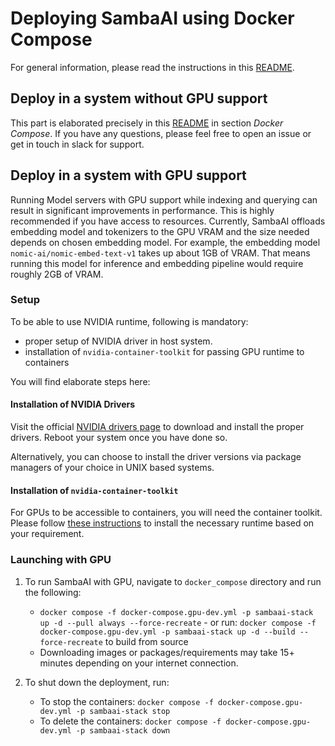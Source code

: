 <!-- ONYX_METADATA={"link": "https://github.com/sambaai-dot-app/sambaai/blob/main/deployment/docker_compose/README.md"} -->

# Deploying SambaAI using Docker Compose

For general information, please read the instructions in this [README](https://github.com/sambaai-dot-app/sambaai/blob/main/deployment/README.md).

## Deploy in a system without GPU support

This part is elaborated precisely in this [README](https://github.com/sambaai-dot-app/sambaai/blob/main/deployment/README.md) in section _Docker Compose_. If you have any questions, please feel free to open an issue or get in touch in slack for support.

## Deploy in a system with GPU support

Running Model servers with GPU support while indexing and querying can result in significant improvements in performance. This is highly recommended if you have access to resources. Currently, SambaAI offloads embedding model and tokenizers to the GPU VRAM and the size needed depends on chosen embedding model. For example, the embedding model `nomic-ai/nomic-embed-text-v1` takes up about 1GB of VRAM. That means running this model for inference and embedding pipeline would require roughly 2GB of VRAM.

### Setup

To be able to use NVIDIA runtime, following is mandatory:

- proper setup of NVIDIA driver in host system.
- installation of `nvidia-container-toolkit` for passing GPU runtime to containers

You will find elaborate steps here:

#### Installation of NVIDIA Drivers

Visit the official [NVIDIA drivers page](https://www.nvidia.com/Download/index.aspx) to download and install the proper drivers. Reboot your system once you have done so.

Alternatively, you can choose to install the driver versions via package managers of your choice in UNIX based systems.

#### Installation of `nvidia-container-toolkit`

For GPUs to be accessible to containers, you will need the container toolkit. Please follow [these instructions](https://docs.nvidia.com/datacenter/cloud-native/container-toolkit/latest/install-guide.html) to install the necessary runtime based on your requirement.

### Launching with GPU

1. To run SambaAI with GPU, navigate to `docker_compose` directory and run the following:

   - `docker compose -f docker-compose.gpu-dev.yml -p sambaai-stack up -d --pull always --force-recreate` - or run: `docker compose -f docker-compose.gpu-dev.yml -p sambaai-stack up -d --build --force-recreate`
     to build from source
   - Downloading images or packages/requirements may take 15+ minutes depending on your internet connection.

2. To shut down the deployment, run:
   - To stop the containers: `docker compose -f docker-compose.gpu-dev.yml -p sambaai-stack stop`
   - To delete the containers: `docker compose -f docker-compose.gpu-dev.yml -p sambaai-stack down`
